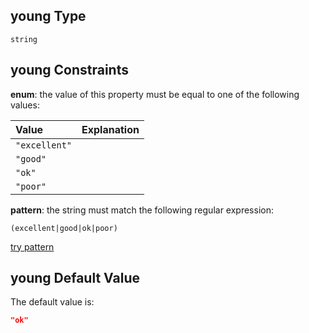 ## young Type

`string`

## young Constraints

**enum**: the value of this property must be equal to one of the following values:

| Value         | Explanation |
| :------------ | ----------- |
| `"excellent"` |             |
| `"good"`      |             |
| `"ok"`        |             |
| `"poor"`      |             |

**pattern**: the string must match the following regular expression: 

```regexp
(excellent|good|ok|poor)
```

[try pattern](https://regexr.com/?expression=(excellent%7Cgood%7Cok%7Cpoor) "try regular expression with regexr.com")

## young Default Value

The default value is:

```json
"ok"
```
